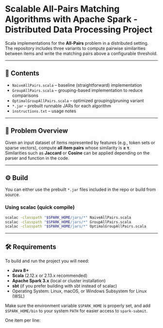 # Scalable All-Pairs Matching Algorithms with Apache Spark - Distributed Data Processing Project

Scala implementations for the **All-Pairs** problem in a distributed setting.  
The repository includes three variants to compute pairwise similarities between items and write the matching pairs above a configurable threshold.

---

## 📂 Contents

- `NaiveAllPairs.scala` – baseline (straightforward) implementation  
- `GroupAllPairs.scala` – grouping-based implementation to reduce comparisons  
- `OptimalGroupAllPairs.scala` – optimized grouping/pruning variant  
- `*.jar` – prebuilt runnable JARs for each algorithm  
- `instructions.txt` – usage notes

---

## 📝 Problem Overview

Given an input dataset of items represented by features (e.g., token sets or sparse vectors), compute **all item pairs** whose similarity is **≥ τ**.  
Similarities such as **Jaccard** or **Cosine** can be applied depending on the parser and function in the code.

---


## ⚙️ Build

You can either use the prebuilt `*.jar` files included in the repo or build from source.

### Using scalac (quick compile)
```bash
scalac -classpath "$SPARK_HOME/jars/*" NaiveAllPairs.scala
scalac -classpath "$SPARK_HOME/jars/*" GroupAllPairs.scala
scalac -classpath "$SPARK_HOME/jars/*" OptimalGroupAllPairs.scala
```

---

## 🛠 Requirements

To build and run the project you will need:

- **Java 8+**  
- **Scala** (2.12.x or 2.13.x recommended)  
- **Apache Spark 3.x** (local or cluster installation)  
- **sbt** (if you prefer building with sbt instead of scalac)  
- Operating System: Linux, macOS, or Windows Subsystem for Linux (WSL)  

Make sure the environment variable `$SPARK_HOME` is properly set, and add `$SPARK_HOME/bin` to your system `PATH` for easier access to `spark-submit`.

One item per line:

